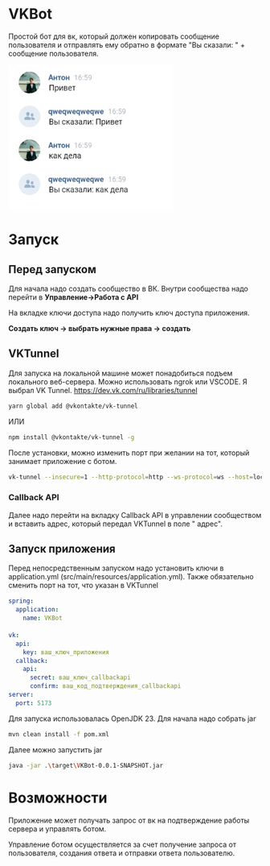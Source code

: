 # VKBot

Простой бот для вк, который должен копировать сообщение пользователя
и отправлять ему обратно в формате "Вы сказали: " + сообщение пользователя.

![img.png](img/TZ.png)

# Запуск

## Перед запуском

Для начала надо создать сообщество в ВК. Внутри сообщества надо перейти в **Управление->Работа с API**

На вкладке ключи доступа надо получить ключ доступа приложения.

**Создать ключ -> выбрать нужные права -> создать**

## VKTunnel

Для запуска на локальной машине может понадобиться подъем локального веб-сервера.
Можно использовать ngrok или VSCODE. Я выбрал VK Tunnel.
https://dev.vk.com/ru/libraries/tunnel

```bash
yarn global add @vkontakte/vk-tunnel
```

ИЛИ

```bash
npm install @vkontakte/vk-tunnel -g
```

После установки, можно изменить порт при желании на тот, который занимает приложение с ботом.

```bash
vk-tunnel --insecure=1 --http-protocol=http --ws-protocol=ws --host=localhost --port=5173 --timeout=5000
```

### Callback API

Далее надо перейти на вкладку Callback API в управлении сообществом и вставить адрес, который передал VKTunnel в поле "
адрес".

## Запуск приложения

Перед непосредственным запуском надо установить ключи в application.yml (src/main/resources/application.yml).
Также обязательно сменить порт на тот, что указан в VKTunnel

```yml
spring:
  application:
    name: VKBot

vk:
  api:
    key: ваш_ключ_приложения
  callback:
    api:
      secret: ваш_ключ_callbackapi
      confirm: ваш_код_подтверждения_callbackapi
server:
  port: 5173
```

Для запуска использовалась OpenJDK 23.
Для начала надо собрать jar

```bash
mvn clean install -f pom.xml
```

Далее можно запустить jar

```bash
java -jar .\target\VKBot-0.0.1-SNAPSHOT.jar
```

# Возможности

Приложение может получать запрос от вк на подтверждение работы сервера и управлять ботом.

Управление ботом осуществляется за счет получение запроса от пользователя, создания ответа и отправки ответа
пользователю.